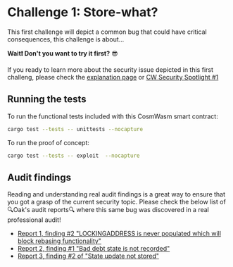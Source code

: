 # Challenge 1: Store-what?

This first challenge will depict a common bug that could have critical consequences, this challenge is about... 

**Wait:exclamation: Don't you want to try it first?** :sunglasses:

If you ready to learn more about the security issue depicted in this first challeng, please check the [explanation page](EXPLANATION.md) or [CW Security Spotlight #1](testetteste)

## Running the tests

To run the functional tests included with this CosmWasm smart contract:
```sh
cargo test --tests -- unittests --nocapture
```

To run the proof of concept:
```sh
cargo test --tests -- exploit  --nocapture
```

## Audit findings

Reading and understanding real audit findings is a great way to ensure that you got a grasp of the current security topic. Please check the below list of :mag:Oak's audit reports:mag: where this same bug was discovered in a real professional audit!

- [Report 1, finding #2 "LOCKINGADDRESS is never populated which will block rebasing functionality"](https://github.com/oak-security/audit-reports/blob/master/Comdex/2022-10-28%20Audit%20Report%20-%20Comdex%20Locking%20and%20Vesting%20Contracts%20v1.0.pdf)
- [Report 2, finding #1 "Bad debt state is not recorded"](https://github.com/oak-security/audit-reports/blob/master/Margined%20Protocol/2022-10-28%20Audit%20Report%20-%20Margined%20Protocol%20Perpetuals%20v1.0.pdf)
- [Report 3, finding #2 of "State update not stored"](https://github.com/oak-security/audit-reports/blob/master/Prism/2022-11-04%20Audit%20Report%20-%20Prism%20Auto%20Compounding%20cAsset%20v1.0.pdf)
